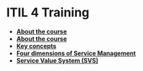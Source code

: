 # ITIL 4 Training

- [**About the course**](./About%20the%20course)  
- [**About the course**](./About%20the%20course.md)  
- [**Key concepts**](./Key%20concepts.md)
- [**Four dimensions of Service Management**](./4%20dimensions%20of%20SM.md)
- [**Service Value System (SVS)**](./Service%20Value%20System%20(SVS).md)
